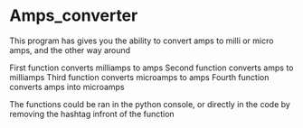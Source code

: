 # Amps_converter
This program has gives you the ability to convert amps to milli or micro amps, and the other way around

First function converts milliamps to amps
Second function converts amps to milliamps
Third function converts microamps to amps
Fourth function converts amps into microamps

The functions could be ran in the python console, or directly in the code by removing the hashtag infront of the function
